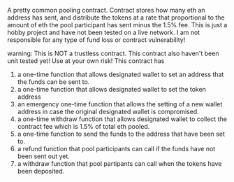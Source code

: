 A pretty common pooling contract. Contract stores how many eth an address has sent, and distribute the tokens at a rate that proportional to the amount of eth the pool participant has sent minus the 1.5% fee. This is just a hobby project and have not been tested on a live network. I am not responsible for any type of fund loss or contract vulnerability!

warning: This is NOT a trustless contract. This contract also haven't been unit tested yet! Use at your own risk!
This contract has
1) a one-time function that allows designated wallet to set an address that the funds can be sent to.
2) a one-time function that allows designated wallet to set the token address
3) an emergency one-time function that allows the setting of a new wallet address in case the original
   designated wallet is compromised.
4) a one-time withdraw function that allows designated wallet to collect the contract fee which is 1.5% of 
   total eth pooled.
5) a one-time function to send the funds to the address that have been set to.
6) a refund function that pool participants can call if the funds have not been sent out yet.
7) a withdraw function that pool partipants can call when the tokens have been deposited.